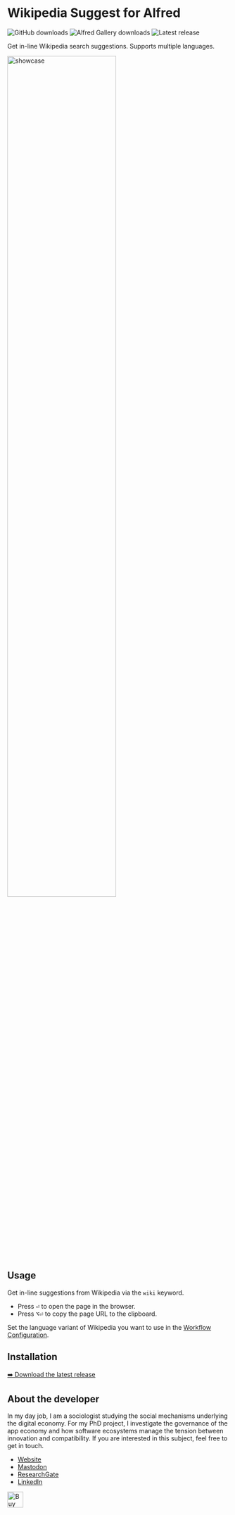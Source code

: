 # Wikipedia Suggest for Alfred
![GitHub downloads](https://img.shields.io/github/downloads/chrisgrieser/alfred-wikipedia-suggest/total?label=GitHub%20Downloads&style=plastic&logo=github)
![Alfred Gallery downloads](https://img.shields.io/badge/dynamic/yaml?url=https%3A%2F%2Fraw.githubusercontent.com%2Fchrisgrieser%2F.config%2Frefs%2Fheads%2Fmain%2FAlfred.alfredpreferences%2Falfred-gallery-downloads.yaml&query=wikipedia-suggest&style=plastic&logo=alfred&label=Gallery%20Downloads&color=%235C1F87)
![Latest release](https://img.shields.io/github/v/release/chrisgrieser/alfred-wikipedia-suggest?label=Latest%20Release&style=plastic)

Get in-line Wikipedia search suggestions. Supports multiple languages.

<img alt="showcase" width=70%
src="https://github.com/chrisgrieser/alfred-wikipedia-suggest/assets/73286100/c4f55b2a-7d4c-4273-8d2e-e5f8d1c3b1ea">

## Usage
Get in-line suggestions from Wikipedia via the `wiki` keyword.
- Press <kbd>⏎</kbd> to open the page in the browser.
- Press <kbd>⌥⏎</kbd> to copy the page URL to the clipboard.

Set the language variant of Wikipedia you want to use in the [Workflow
Configuration](https://www.alfredapp.com/help/workflows/user-configuration/).

## Installation
[➡️ Download the latest release](https://github.com/chrisgrieser/alfred-wikipedia-suggest/releases/latest)

<!-- vale Google.FirstPerson = NO -->
## About the developer
In my day job, I am a sociologist studying the social mechanisms underlying the
digital economy. For my PhD project, I investigate the governance of the app
economy and how software ecosystems manage the tension between innovation and
compatibility. If you are interested in this subject, feel free to get in touch.

- [Website](https://chris-grieser.de/)
- [Mastodon](https://pkm.social/@pseudometa)
- [ResearchGate](https://www.researchgate.net/profile/Christopher-Grieser)
- [LinkedIn](https://www.linkedin.com/in/christopher-grieser-ba693b17a/)

<a href='https://ko-fi.com/Y8Y86SQ91' target='_blank'> <img height='36'
style='border:0px;height:36px;' src='https://cdn.ko-fi.com/cdn/kofi1.png?v=3'
border='0' alt='Buy Me a Coffee at ko-fi.com' /></a>
